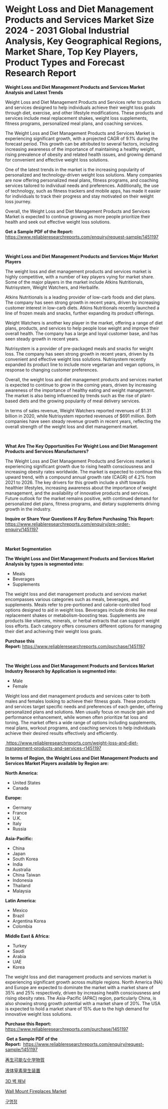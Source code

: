 <p><h1>Weight Loss and Diet Management Products and Services Market Size 2024 - 2031 Global Industrial Analysis, Key Geographical Regions, Market Share, Top Key Players, Product Types and Forecast Research Report</h1></p><p><strong>Weight Loss and Diet Management Products and Services Market Analysis and Latest Trends</strong></p>
<p><p>Weight Loss and Diet Management Products and Services refer to products and services designed to help individuals achieve their weight loss goals through diet, exercise, and other lifestyle modifications. These products and services include meal replacement shakes, weight loss supplements, fitness programs, personalized meal plans, and coaching services.</p><p>The Weight Loss and Diet Management Products and Services Market is experiencing significant growth, with a projected CAGR of 9.1% during the forecast period. This growth can be attributed to several factors, including increasing awareness of the importance of maintaining a healthy weight, rising prevalence of obesity and related health issues, and growing demand for convenient and effective weight loss solutions.</p><p>One of the latest trends in the market is the increasing popularity of personalized and technology-driven weight loss solutions. Many companies are now offering personalized meal plans, fitness programs, and coaching services tailored to individual needs and preferences. Additionally, the use of technology, such as fitness trackers and mobile apps, has made it easier for individuals to track their progress and stay motivated on their weight loss journey.</p><p>Overall, the Weight Loss and Diet Management Products and Services Market is expected to continue growing as more people prioritize their health and seek out effective weight loss solutions.</p></p>
<p><strong>Get a Sample PDF of the Report:&nbsp;</strong> <a href="https://www.reliableresearchreports.com/enquiry/request-sample/1451197">https://www.reliableresearchreports.com/enquiry/request-sample/1451197</a></p>
<p>&nbsp;</p>
<p><strong>Weight Loss and Diet Management Products and Services Major Market Players</strong></p>
<p><p>The weight loss and diet management products and services market is highly competitive, with a number of key players vying for market share. Some of the major players in the market include Atkins Nutritionals, Nutrisystem, Weight Watchers, and Herbalife.</p><p>Atkins Nutritionals is a leading provider of low-carb foods and diet plans. The company has seen strong growth in recent years, driven by increasing customer interest in low-carb diets. Atkins Nutritionals recently launched a line of frozen meals and snacks, further expanding its product offerings.</p><p>Weight Watchers is another key player in the market, offering a range of diet plans, products, and services to help people lose weight and improve their overall health. The company has a large and loyal customer base, and has seen steady growth in recent years.</p><p>Nutrisystem is a provider of pre-packaged meals and snacks for weight loss. The company has seen strong growth in recent years, driven by its convenient and effective weight loss solutions. Nutrisystem recently expanded its product line to include more vegetarian and vegan options, in response to changing customer preferences.</p><p>Overall, the weight loss and diet management products and services market is expected to continue to grow in the coming years, driven by increasing awareness of the importance of healthy eating and weight management. The market is also being influenced by trends such as the rise of plant-based diets and the growing popularity of meal delivery services.</p><p>In terms of sales revenue, Weight Watchers reported revenues of $1.31 billion in 2020, while Nutrisystem reported revenues of $691 million. Both companies have seen steady revenue growth in recent years, reflecting the overall strength of the weight loss and diet management market.</p></p>
<p>&nbsp;</p>
<p><strong>What Are The Key Opportunities For Weight Loss and Diet Management Products and Services Manufacturers?</strong></p>
<p><p>The Weight Loss and Diet Management Products and Services market is experiencing significant growth due to rising health consciousness and increasing obesity rates worldwide. The market is expected to continue this upward trend, with a compound annual growth rate (CAGR) of 4.2% from 2021 to 2026. The key drivers for this growth include a shift towards healthier lifestyles, increasing awareness about the importance of weight management, and the availability of innovative products and services. Future outlook for the market remains positive, with continued demand for personalized diet plans, fitness programs, and dietary supplements driving growth in the industry.</p></p>
<p><strong>Inquire or Share Your Questions If Any Before Purchasing This Report:</strong> <a href="https://www.reliableresearchreports.com/enquiry/pre-order-enquiry/1451197">https://www.reliableresearchreports.com/enquiry/pre-order-enquiry/1451197</a></p>
<p>&nbsp;</p>
<p><strong>Market Segmentation</strong></p>
<p><strong>The Weight Loss and Diet Management Products and Services Market Analysis by types is segmented into:</strong></p>
<p><ul><li>Meals</li><li>Beverages</li><li>Supplements</li></ul></p>
<p><p>The weight loss and diet management products and services market encompasses various categories such as meals, beverages, and supplements. Meals refer to pre-portioned and calorie-controlled food options designed to aid in weight loss. Beverages include drinks like meal replacement shakes or metabolism-boosting teas. Supplements are products like vitamins, minerals, or herbal extracts that can support weight loss efforts. Each category offers consumers different options for managing their diet and achieving their weight loss goals.</p></p>
<p><strong>Purchase this Report:&nbsp;</strong><a href="https://www.reliableresearchreports.com/purchase/1451197">https://www.reliableresearchreports.com/purchase/1451197</a></p>
<p>&nbsp;</p>
<p><strong>The Weight Loss and Diet Management Products and Services Market Industry Research by Application is segmented into:</strong></p>
<p><ul><li>Male</li><li>Female</li></ul></p>
<p><p>Weight loss and diet management products and services cater to both males and females looking to achieve their fitness goals. These products and services target specific needs and preferences of each gender, offering personalized plans and solutions. Men usually focus on muscle gain and performance enhancement, while women often prioritize fat loss and toning. The market offers a wide range of options including supplements, meal plans, workout programs, and coaching services to help individuals achieve their desired results effectively and efficiently.</p></p>
<p><a href="https://www.reliableresearchreports.com/weight-loss-and-diet-management-products-and-services-r1451197">&nbsp;https://www.reliableresearchreports.com/weight-loss-and-diet-management-products-and-services-r1451197</a></p>
<p><strong>In terms of Region, the Weight Loss and Diet Management Products and Services Market Players available by Region are:</strong></p>
<p>
    <p> <strong> North America: </strong>
        <ul>
            <li>United States</li>
            <li>Canada</li>
        </ul>
        </p> 
    <p> <strong> Europe: </strong>
        <ul>
            <li>Germany</li>
            <li>France</li>
            <li>U.K.</li>
            <li>Italy</li>
            <li>Russia</li>
        </ul>
        </p> 
    <p> <strong> Asia-Pacific: </strong>
        <ul>
            <li>China</li>
            <li>Japan</li>
            <li>South Korea</li>
            <li>India</li>
            <li>Australia</li>
            <li>China Taiwan</li>
            <li>Indonesia</li>
            <li>Thailand</li>
            <li>Malaysia</li>
        </ul>
        </p> 
    <p> <strong> Latin America: </strong>
        <ul>
            <li>Mexico</li>
            <li>Brazil</li>
            <li>Argentina Korea</li>
            <li>Colombia</li>
        </ul>
        </p> 
    <p> <strong> Middle East & Africa: </strong>
        <ul>
            <li>Turkey</li>
            <li>Saudi</li>
            <li>Arabia</li>
            <li>UAE</li>
            <li>Korea</li>
        </ul>
    </p>
    </p>
<p><p>The weight loss and diet management products and services market is experiencing significant growth across multiple regions. North America (NA) and Europe are expected to dominate the market with a market share of 35% and 25% respectively, driven by increasing health consciousness and rising obesity rates. The Asia-Pacific (APAC) region, particularly China, is also showing strong growth potential with a market share of 20%. The USA is expected to hold a market share of 15% due to the high demand for innovative weight loss solutions.</p></p>
<p><strong>Purchase this Report: </strong><a href="https://www.reliableresearchreports.com/purchase/1451197">https://www.reliableresearchreports.com/purchase/1451197</a></p>
<p>&nbsp;<strong>Get a Sample PDF of the Report:&nbsp;&nbsp;</strong><a href="https://www.reliableresearchreports.com/enquiry/request-sample/1451197">https://www.reliableresearchreports.com/enquiry/request-sample/1451197</a></p>
<p><strong></strong></p>
<p><p><a href="https://medium.com/@alfaro.etbn_52903/%E5%86%8D%E7%94%9F%E5%8F%AF%E8%83%BD%E5%8C%96%E5%AD%A6%E8%A3%BD%E5%93%81%E5%B8%82%E5%A0%B4%E8%AA%BF%E6%9F%BB%E3%83%AC%E3%83%9D%E3%83%BC%E3%83%88-%E3%81%9D%E3%81%AE%E6%AD%B4%E5%8F%B2%E3%81%A82031%E5%B9%B4%E3%81%BE%E3%81%A7%E3%81%AE%E4%BA%88%E6%B8%AC-e2a9f0fa3a14">再生可能な化学物質</a></p><p><a href="https://medium.com/@lawrencewatkins654/%E6%B6%B2%E4%BD%93%E7%AA%92%E7%B4%A0%E7%99%BA%E7%94%9F%E6%A9%9F%E3%81%AE%E5%B8%82%E5%A0%B4%E8%A6%8F%E6%A8%A1-%E5%B8%82%E5%A0%B4%E8%A6%8B%E9%80%9A%E3%81%97%E3%81%A8%E5%B8%82%E5%A0%B4%E4%BA%88%E6%B8%AC-2024%E5%B9%B4%E3%81%8B%E3%82%892031%E5%B9%B4%E3%81%BE%E3%81%A7-1f7d6c5d131d">液体窒素発生装置</a></p><p><a href="https://medium.com/@allisonkreiger/3d-%EB%B2%BD-%ED%8C%A8%EB%84%90-%EC%8B%9C%EC%9E%A5-%EC%A1%B0%EC%82%AC-%EB%B3%B4%EA%B3%A0%EC%84%9C-2024%EB%85%84%EB%B6%80%ED%84%B0-2031%EB%85%84%EA%B9%8C%EC%A7%80%EC%9D%98-%EC%97%AD%EC%82%AC-%EB%B0%8F-%EC%98%88%EC%B8%A1-d7a15cda78e4">3D 벽 패널</a></p><p><a href="https://www.linkedin.com/pulse/wall-mount-fireplaces-market-competitive-analysis-trends-forecast-gsfif?trackingId=perZj7xfDMiT8E0Z%2BxNgRw%3D%3D">Wall Mount Fireplaces Market</a></p><p><a href="https://medium.com/@leeanford76845djf/%EB%9D%BC%EC%9D%B4%ED%94%84%EB%B3%B4%ED%8A%B8-%EC%8B%9C%EC%9E%A5-%EC%A7%80%ED%91%9C-%ED%95%B4%EB%8F%85-%EC%8B%9C%EC%9E%A5-%EC%A0%90%EC%9C%A0%EC%9C%A8-%ED%8A%B8%EB%A0%8C%EB%93%9C-%EB%B0%8F-%EC%84%B1%EC%9E%A5-%ED%8C%A8%ED%84%B4-dde7367b832a">구명정</a></p></p>